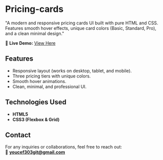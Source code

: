 # Pricing-cards
"A modern and responsive pricing cards UI built with pure HTML and CSS. Features smooth hover effects, unique card colors (Basic, Standard, Pro), and a clean minimal design."

🔗 **Live Demo:** [View Here](https://youcef303.github.io/Pricing-cards/)

## Features
- Responsive layout (works on desktop, tablet, and mobile).  
- Three pricing tiers with unique colors.  
- Smooth hover animations.  
- Clean, minimal, and professional UI.  

## Technologies Used
- **HTML5**  
- **CSS3 (Flexbox & Grid)**  

## Contact
For any inquiries or collaborations, feel free to reach out:  
📧 **youcef303git@gmail.com**
